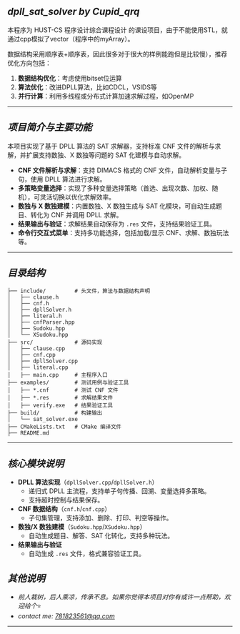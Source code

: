 ## *dpll_sat_solver by Cupid_qrq*
    
本程序为 HUST-CS 程序设计综合课程设计 的课设项目，由于不能使用STL，就通过cpp模拟了vector（程序中的myArray）。

数据结构采用顺序表+顺序表，因此很多对于很大的样例能跑但是比较慢），推荐优化方向包括：

1. **数据结构优化**：考虑使用bitset位运算
2. **算法优化**：改进DPLL算法，比如CDCL，VSIDS等
3. **并行计算**：利用多线程或分布式计算加速求解过程，如OpenMP

---

## *项目简介与主要功能*

本项目实现了基于 DPLL 算法的 SAT 求解器，支持标准 CNF 文件的解析与求解，并扩展支持数独、X 数独等问题的 SAT 化建模与自动求解。

- **CNF 文件解析与求解**：支持 DIMACS 格式的 CNF 文件，自动解析变量与子句，使用 DPLL 算法进行求解。
- **多策略变量选择**：实现了多种变量选择策略（首选、出现次数、加权、随机），可灵活切换以优化求解效率。
- **数独与 X 数独建模**：内置数独、X 数独生成与 SAT 化模块，可自动生成题目、转化为 CNF 并调用 DPLL 求解。
- **结果输出与验证**：求解结果自动保存为 `.res` 文件，支持结果验证工具。
- **命令行交互式菜单**：支持多功能选择，包括加载/显示 CNF、求解、数独玩法等。

---

## *目录结构*

```
├── include/         # 头文件，算法与数据结构声明
│   ├── clause.h
│   ├── cnf.h
│   ├── dpllSolver.h
│   ├── literal.h
│   ├── cnfParser.hpp
│   ├── Sudoku.hpp
│   └── XSudoku.hpp
├── src/             # 源码实现
│   ├── clause.cpp
│   ├── cnf.cpp
│   ├── dpllSolver.cpp
│   ├── literal.cpp
│   ├── main.cpp     # 主程序入口
├── examples/        # 测试用例与验证工具
│   ├── *.cnf        # 测试 CNF 文件
│   ├── *.res        # 求解结果文件
│   ├── verify.exe   # 结果验证工具
├── build/           # 构建输出
│   └── sat_solver.exe
├── CMakeLists.txt   # CMake 编译文件
├── README.md        
```
---

## *核心模块说明*

- **DPLL 算法实现**（`dpllSolver.cpp`/`dpllSolver.h`）
	- 递归式 DPLL 主流程，支持单子句传播、回溯、变量选择多策略。
	- 支持超时控制与结果保存。
- **CNF 数据结构**（`cnf.h`/`cnf.cpp`）
	- 子句集管理，支持添加、删除、打印、判空等操作。
- **数独/X 数独建模**（`Sudoku.hpp`/`XSudoku.hpp`）
	- 自动生成题目、解答、SAT 化转化，支持多种玩法。
- **结果输出与验证**
	- 自动生成 `.res` 文件，格式兼容验证工具。


## *其他说明*
- *前人栽树，后人乘凉，传承不息。如果你觉得本项目对你有或许一点帮助，欢迎给个*⭐
- *contact me: <781823561@qq.com>*

---
